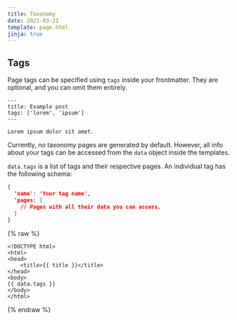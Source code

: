 ```yaml
---
title: Taxonomy
date: 2021-03-21
template: page.html
jinja: true
---
```


## Tags

Page tags can be specified using `tags` inside your frontmatter. They are optional, and you can omit them entirely.

```
---
title: Example post
tags: ['lorem', 'ipsum']
---

Lorem ipsum dolor sit amet.
```

Currently, no taxonomy pages are generated by default. However, all info about your tags can be accessed from the `data` object inside the templates.

`data.tags` is a list of tags and their respective pages. An individual tag has the following schema:

```json
{
  'name': 'Your tag name',
  'pages: [
    // Pages with all their data you can access.
  ]
}
```

{% raw %}
```
<!DOCTYPE html>
<html>
<head>
    <title>{{ title }}</title>
</head>
<body>
{{ data.tags }}
</body>
</html>
```
{% endraw %}
